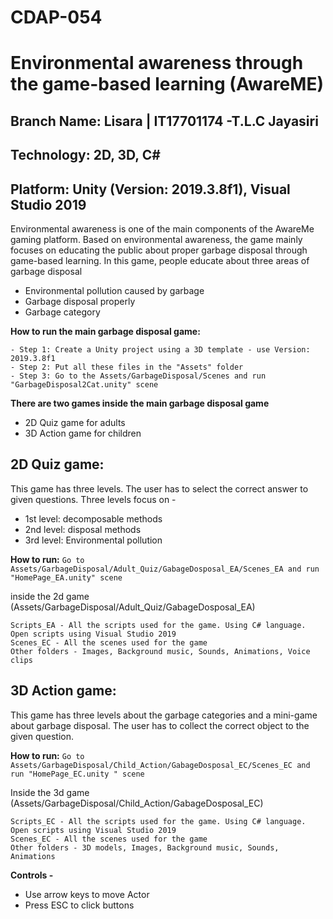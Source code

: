 # CDAP-054

# Environmental awareness through the game-based learning (AwareME)</h2>
## Branch Name: Lisara | IT17701174 -T.L.C Jayasiri
## Technology: 2D, 3D, C#
## Platform: Unity (Version: 2019.3.8f1), Visual Studio 2019 

Environmental awareness is one of the main components of the AwareMe gaming platform. Based on environmental awareness, the game mainly focuses on educating the public about proper garbage disposal through game-based learning. In this game, people educate about three areas of garbage disposal
- Environmental pollution caused by garbage
- Garbage disposal properly
- Garbage category

**How to run the main garbage disposal game:**
```
- Step 1: Create a Unity project using a 3D template - use Version: 2019.3.8f1 
- Step 2: Put all these files in the "Assets" folder 
- Step 3: Go to the Assets/GarbageDisposal/Scenes and run "GarbageDisposal2Cat.unity" scene
```
**There are two games inside the main garbage disposal game**
- 2D Quiz game for adults 
- 3D Action game for children

## 2D Quiz game: 
This game has three levels. The user has to select the correct answer to given questions. Three levels focus on -
- 1st level: decomposable methods
- 2nd level: disposal methods
- 3rd level: Environmental pollution

**How to run:** 
```Go to Assets/GarbageDisposal/Adult_Quiz/GabageDosposal_EA/Scenes_EA and run "HomePage_EA.unity" scene```

inside the 2d game (Assets/GarbageDisposal/Adult_Quiz/GabageDosposal_EA)
```
Scripts_EA - All the scripts used for the game. Using C# language. Open scripts using Visual Studio 2019
Scenes_EC - All the scenes used for the game
Other folders - Images, Background music, Sounds, Animations, Voice clips
```
## 3D Action game:
This game has three levels about the garbage categories and a mini-game about garbage disposal. The user has to collect the correct object to the given question. 

**How to run:**
```Go to Assets/GarbageDisposal/Child_Action/GabageDosposal_EC/Scenes_EC and run "HomePage_EC.unity " scene```

Inside the 3d game (Assets/GarbageDisposal/Child_Action/GabageDosposal_EC)
```
Scripts_EC - All the scripts used for the game. Using C# language. Open scripts using Visual Studio 2019
Scenes_EC - All the scenes used for the game
Other folders - 3D models, Images, Background music, Sounds, Animations
```

**Controls -** 
- Use arrow keys to move Actor
- Press ESC to click buttons 
